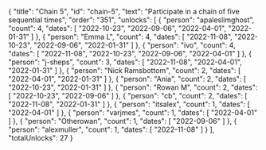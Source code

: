 {
  "title": "Chain 5",
  "id": "chain-5",
  "text": "Participate in a chain of five sequential times",
  "order": "351",
  "unlocks": [
    {
      "person": "apaleslimghost",
      "count": 4,
      "dates": [
        "2022-10-23",
        "2022-09-06",
        "2022-04-01",
        "2022-01-31"
      ]
    },
    {
      "person": "Emma L",
      "count": 4,
      "dates": [
        "2022-11-08",
        "2022-10-23",
        "2022-09-06",
        "2022-01-31"
      ]
    },
    {
      "person": "ivo",
      "count": 4,
      "dates": [
        "2022-11-08",
        "2022-10-23",
        "2022-09-06",
        "2022-04-01"
      ]
    },
    {
      "person": "j-sheps",
      "count": 3,
      "dates": [
        "2022-11-08",
        "2022-04-01",
        "2022-01-31"
      ]
    },
    {
      "person": "Nick Ramsbottom",
      "count": 2,
      "dates": [
        "2022-04-01",
        "2022-01-31"
      ]
    },
    {
      "person": "Ania",
      "count": 2,
      "dates": [
        "2022-10-23",
        "2022-01-31"
      ]
    },
    {
      "person": "Rowan M",
      "count": 2,
      "dates": [
        "2022-10-23",
        "2022-09-06"
      ]
    },
    {
      "person": "cb",
      "count": 2,
      "dates": [
        "2022-11-08",
        "2022-01-31"
      ]
    },
    {
      "person": "itsalex",
      "count": 1,
      "dates": [
        "2022-04-01"
      ]
    },
    {
      "person": "varjmes",
      "count": 1,
      "dates": [
        "2022-04-01"
      ]
    },
    {
      "person": "Otherowan",
      "count": 1,
      "dates": [
        "2022-09-06"
      ]
    },
    {
      "person": "alexmuller",
      "count": 1,
      "dates": [
        "2022-11-08"
      ]
    }
  ],
  "totalUnlocks": 27
}